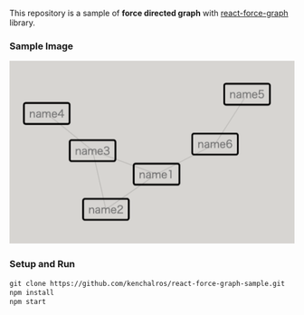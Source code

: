 This repository is a sample of **force directed graph** with [react-force-graph](https://github.com/vasturiano/react-force-graph) library.

### Sample Image
![sample](./sample.png)

### Setup and Run
```
git clone https://github.com/kenchalros/react-force-graph-sample.git
npm install
npm start
```
